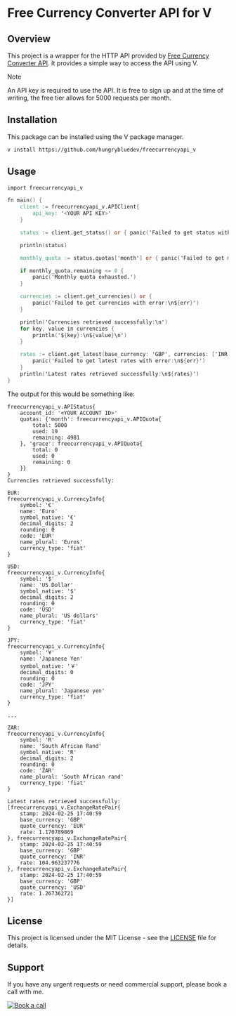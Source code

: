 # Free Currency Converter API for V

## Overview

This project is a wrapper for the HTTP API provided by [Free Currency Converter API](https://freecurrencyapi.com/). It provides a simple way to access the API using V.

> [!NOTE]
> An API key is required to use the API. It is free to sign
> up and at the time of writing, the free tier allows for 5000 requests per month.

## Installation

This package can be installed using the V package manager.

```bash
v install https://github.com/hungrybluedev/freecurrencyapi_v
```

## Usage

```v
import freecurrencyapi_v

fn main() {
	client := freecurrencyapi_v.APIClient{
		api_key: '<YOUR API KEY>'
	}

	status := client.get_status() or { panic('Failed to get status with error:\n${err}') }

	println(status)

	monthly_quota := status.quotas['month'] or { panic('Failed to get monthly quota') }

	if monthly_quota.remaining <= 0 {
		panic('Monthly quota exhausted.')
	}

	currencies := client.get_currencies() or {
		panic('Failed to get currencies with error:\n${err}')
	}

	println('Currencies retrieved successfully:\n')
	for key, value in currencies {
		println('${key}:\n${value}\n')
	}

	rates := client.get_latest(base_currency: 'GBP', currencies: ['INR', 'USD', 'EUR']) or {
		panic('Failed to get latest rates with error:\n${err}')
	}
	println('Latest rates retrieved successfully:\n${rates}')
}

```

The output for this would be something like:

```
freecurrencyapi_v.APIStatus{
    account_id: '<YOUR ACCOUNT ID>'
    quotas: {'month': freecurrencyapi_v.APIQuota{
        total: 5000
        used: 19
        remaining: 4981
    }, 'grace': freecurrencyapi_v.APIQuota{
        total: 0
        used: 0
        remaining: 0
    }}
}
Currencies retrieved successfully:

EUR:
freecurrencyapi_v.CurrencyInfo{
    symbol: '€'
    name: 'Euro'
    symbol_native: '€'
    decimal_digits: 2
    rounding: 0
    code: 'EUR'
    name_plural: 'Euros'
    currency_type: 'fiat'
}

USD:
freecurrencyapi_v.CurrencyInfo{
    symbol: '$'
    name: 'US Dollar'
    symbol_native: '$'
    decimal_digits: 2
    rounding: 0
    code: 'USD'
    name_plural: 'US dollars'
    currency_type: 'fiat'
}

JPY:
freecurrencyapi_v.CurrencyInfo{
    symbol: '¥'
    name: 'Japanese Yen'
    symbol_native: '￥'
    decimal_digits: 0
    rounding: 0
    code: 'JPY'
    name_plural: 'Japanese yen'
    currency_type: 'fiat'
}

...

ZAR:
freecurrencyapi_v.CurrencyInfo{
    symbol: 'R'
    name: 'South African Rand'
    symbol_native: 'R'
    decimal_digits: 2
    rounding: 0
    code: 'ZAR'
    name_plural: 'South African rand'
    currency_type: 'fiat'
}

Latest rates retrieved successfully:
[freecurrencyapi_v.ExchangeRatePair{
    stamp: 2024-02-25 17:40:59
    base_currency: 'GBP'
    quote_currency: 'EUR'
    rate: 1.170789869
}, freecurrencyapi_v.ExchangeRatePair{
    stamp: 2024-02-25 17:40:59
    base_currency: 'GBP'
    quote_currency: 'INR'
    rate: 104.963237776
}, freecurrencyapi_v.ExchangeRatePair{
    stamp: 2024-02-25 17:40:59
    base_currency: 'GBP'
    quote_currency: 'USD'
    rate: 1.267362721
}]
```

## License

This project is licensed under the MIT License - see the [LICENSE](LICENSE) file for details.

## Support

If you have any urgent requests or need commercial support,
please book a call with me.

[![Book a call](https://img.shields.io/badge/Book%20a%20call-Consulting-blue?style=for-the-badge)](https://tidycal.com/hungrybluedev)
